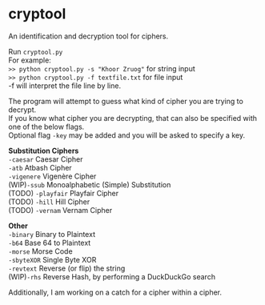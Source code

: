 # cryptool
An identification and decryption tool for ciphers.

Run `cryptool.py` <br />
For example: <br />
`>> python cryptool.py -s "Khoor Zruog"`  for string input <br />
`>> python cryptool.py -f textfile.txt`   for file input <br />
-f will interpret the file line by line. <br />

The program will attempt to guess what kind of cipher you are trying to decrypt. <br />
If you know what cipher you are decrypting, that can also be specified with one of the below flags. <br />
Optional flag `-key` may be added and you will be asked to specify a key. <br />

__Substitution Ciphers__ <br />
`-caesar`           Caesar Cipher <br />
`-atb`              Atbash Cipher <br />
`-vigenere`    Vigenère Cipher <br />
(WIP)`-ssub`        Monoalphabetic (Simple) Substitution <br />
(TODO) `-playfair`  Playfair Cipher <br />
(TODO) `-hill`      Hill Cipher <br />
(TODO) `-vernam`    Vernam Cipher <br />

__Other__ <br />
`-binary`    Binary to Plaintext <br />
`-b64`       Base 64 to Plaintext <br />
`-morse`     Morse Code <br />
`-sbyteXOR`  Single Byte XOR <br />
`-revtext`	 Reverse (or flip) the string <br />
(WIP)`-rhs`       Reverse Hash, by performing a DuckDuckGo search <br />

Additionally, I am working on a catch for a cipher within a cipher.
